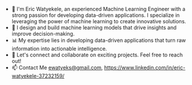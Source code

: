 - 👋 I'm Eric Watyekele, an experienced Machine Learning Engineer with a strong passion for developing data-driven applications. I specialize in leveraging the power of machine learning to create innovative solutions.
- 🤖 I design and build machine learning models that drive insights and improve decision-making.
- 📊 My expertise lies in developing data-driven applications that turn raw information into actionable intelligence.
- 💬 Let's connect and collaborate on exciting projects. Feel free to reach out!
- 📫 Contact Me ewatyeks@gmail.com, https://www.linkedin.com/in/eric-watyekele-37232159/

<!---
ericytex/ericytex is a ✨ special ✨ repository because its `README.md` (this file) appears on your GitHub profile.
You can click the Preview link to take a look at your changes.
--->

